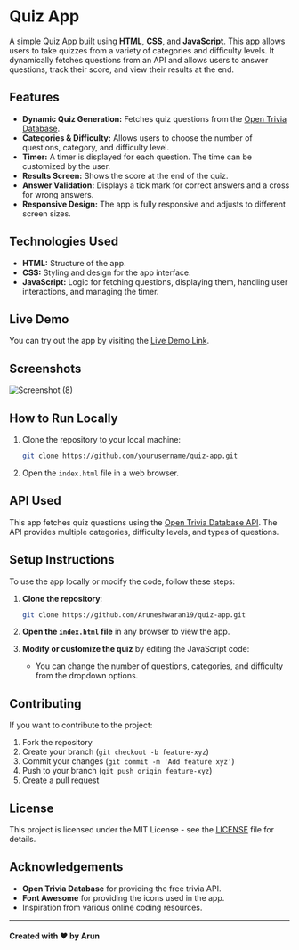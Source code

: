 # Quiz App

A simple Quiz App built using **HTML**, **CSS**, and **JavaScript**. This app allows users to take quizzes from a variety of categories and difficulty levels. It dynamically fetches questions from an API and allows users to answer questions, track their score, and view their results at the end.

## Features

- **Dynamic Quiz Generation:** Fetches quiz questions from the [Open Trivia Database](https://opentdb.com/).
- **Categories & Difficulty:** Allows users to choose the number of questions, category, and difficulty level.
- **Timer:** A timer is displayed for each question. The time can be customized by the user.
- **Results Screen:** Shows the score at the end of the quiz.
- **Answer Validation:** Displays a tick mark for correct answers and a cross for wrong answers.
- **Responsive Design:** The app is fully responsive and adjusts to different screen sizes.

## Technologies Used

- **HTML:** Structure of the app.
- **CSS:** Styling and design for the app interface.
- **JavaScript:** Logic for fetching questions, displaying them, handling user interactions, and managing the timer.

## Live Demo

You can try out the app by visiting the [Live Demo Link](https://quizapp-arun.netlify.app/).

## Screenshots

![Screenshot (8)](https://github.com/user-attachments/assets/327675fd-6214-4eca-908b-67e340c55d98)


## How to Run Locally

1. Clone the repository to your local machine:
    ```bash
    git clone https://github.com/yourusername/quiz-app.git
    ```

2. Open the `index.html` file in a web browser.

## API Used

This app fetches quiz questions using the [Open Trivia Database API](https://opentdb.com/api_config.php). The API provides multiple categories, difficulty levels, and types of questions.

## Setup Instructions

To use the app locally or modify the code, follow these steps:

1. **Clone the repository**:
    ```bash
    git clone https://github.com/Aruneshwaran19/quiz-app.git
    ```

2. **Open the `index.html` file** in any browser to view the app.

3. **Modify or customize the quiz** by editing the JavaScript code:
    - You can change the number of questions, categories, and difficulty from the dropdown options.

## Contributing

If you want to contribute to the project:

1. Fork the repository
2. Create your branch (`git checkout -b feature-xyz`)
3. Commit your changes (`git commit -m 'Add feature xyz'`)
4. Push to your branch (`git push origin feature-xyz`)
5. Create a pull request

## License

This project is licensed under the MIT License - see the [LICENSE](LICENSE) file for details.

## Acknowledgements

- **Open Trivia Database** for providing the free trivia API.
- **Font Awesome** for providing the icons used in the app.
- Inspiration from various online coding resources.

---

#### Created with ❤️ by Arun
